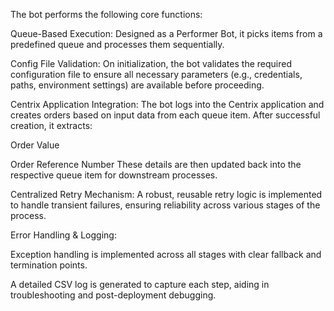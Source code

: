 The bot performs the following core functions:

Queue-Based Execution:
Designed as a Performer Bot, it picks items from a predefined queue and processes them sequentially.

Config File Validation:
On initialization, the bot validates the required configuration file to ensure all necessary parameters (e.g., credentials, paths, environment settings) are available before proceeding.

Centrix Application Integration:
The bot logs into the Centrix application and creates orders based on input data from each queue item. After successful creation, it extracts:

Order Value

Order Reference Number
These details are then updated back into the respective queue item for downstream processes.

Centralized Retry Mechanism:
A robust, reusable retry logic is implemented to handle transient failures, ensuring reliability across various stages of the process.

Error Handling & Logging:

Exception handling is implemented across all stages with clear fallback and termination points.

A detailed CSV log is generated to capture each step, aiding in troubleshooting and post-deployment debugging.
